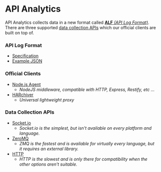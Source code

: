 # API Analytics

API Analytics collects data in a new format called [**ALF** *(API Log Format)*](https://github.com/APIAnalytics/api-log-format#full-example). There are three supported [data collection APIs](https://github.com/APIAnalytics/data-collection-apis) which our official clients are built on top of. 

### API Log Format

- [Specification](https://github.com/APIAnalytics/api-log-format)
- [Example JSON](https://github.com/APIAnalytics/api-log-format#full-example)

### Official Clients

- [Node.js Agent](https://github.com/APIAnalytics/node-agent)
  - *NodeJS middleware, compatible with HTTP, Express, Restify, etc ...*
- [HARchiver](https://github.com/APIAnalytics/HARchiver)
  - *Universal lightweight proxy*

### Data Collection APIs

- [Socket.io](https://github.com/APIAnalytics/data-collection-apis#socketio)
  - *Socket.io is the simplest, but isn't available on every platform and language.*
- [ZeroMQ](https://github.com/APIAnalytics/data-collection-apis#zeromq)
  - *ZMQ is the fastest and is available for virtually every language, but it requires an external library.*
- [HTTP](https://github.com/APIAnalytics/data-collection-apis#http)
  - *HTTP is the slowest and is only there for compatibility when the other options aren't suitable.*
